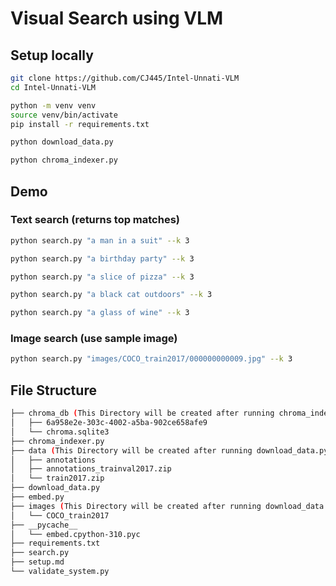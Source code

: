 # Visual Search using VLM

## Setup locally

```bash
git clone https://github.com/CJ445/Intel-Unnati-VLM
cd Intel-Unnati-VLM
```

```bash
python -m venv venv
source venv/bin/activate
pip install -r requirements.txt
```

```bash
python download_data.py
```

```bash
python chroma_indexer.py
```

## Demo
### Text search (returns top matches)
```bash
python search.py "a man in a suit" --k 3
```
```bash
python search.py "a birthday party" --k 3
```
```bash
python search.py "a slice of pizza" --k 3
```
```bash
python search.py "a black cat outdoors" --k 3
```
```bash
python search.py "a glass of wine" --k 3
```

### Image search (use sample image)

```bash
python search.py "images/COCO_train2017/000000000009.jpg" --k 3
```

## File Structure

```bash
├── chroma_db (This Directory will be created after running chroma_indexer.py)
│   ├── 6a958e2e-303c-4002-a5ba-902ce658afe9
│   └── chroma.sqlite3
├── chroma_indexer.py
├── data (This Directory will be created after running download_data.py)
│   ├── annotations
│   ├── annotations_trainval2017.zip
│   └── train2017.zip
├── download_data.py
├── embed.py
├── images (This Directory will be created after running download_data.py)
│   └── COCO_train2017
├── __pycache__
│   └── embed.cpython-310.pyc
├── requirements.txt
├── search.py
├── setup.md
└── validate_system.py
```
